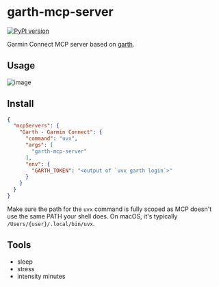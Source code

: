 # garth-mcp-server

[![PyPI version](
    https://img.shields.io/pypi/v/garth-mcp-server.svg?logo=python&logoColor=brightgreen&color=brightgreen)](
    https://pypi.org/project/garth-mcp-server/)

Garmin Connect MCP server based on [garth](https://github.com/matin/garth).

## Usage

![image](https://github.com/user-attachments/assets/14221e6f-5f65-4c21-bc7a-2147c1c9efc1)

## Install

```json
{
  "mcpServers": {
    "Garth - Garmin Connect": {
      "command": "uvx",
      "args": [
        "garth-mcp-server"
      ],
      "env": {
        "GARTH_TOKEN": "<output of `uvx garth login`>"
      }
    }
  }
}
```

Make sure the path for the `uvx` command is fully scoped as MCP doesn't
use the same PATH your shell does. On macOS, it's typically
`/Users/{user}/.local/bin/uvx`.

## Tools

- sleep
- stress
- intensity minutes
